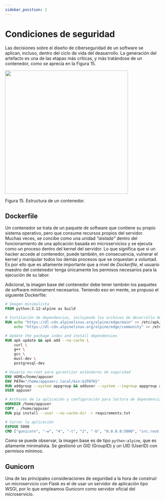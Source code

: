 ```yaml
---
sidebar_position: 2
---
```


# Condiciones de seguridad

Las decisiones sobre el diseño de ciberseguridad de un software se aplican, incluso, dentro del ciclo de vida del deasarrollo. La generación del artefacto es una de las etapas más críticas, y más tratándose de un contenedor, como se aprecia en la Figura 15. 

<img src="../../../img/sdlc/artefacto/container.png" width="400px" />

Figura 15. Estructura de un contenedor.

## Dockerfile

Un contenedor se trata de un paquete de software que contiene su propio sistema operativo, pero que consume recursos propios del servidor. Muchas veces, se concibe como una unidad _"aislada"_ dentro del funcionamiento de una aplicación basada en microservicios y se ejecuta como un proceso dentro del kernel del servidor. Lo que significa que si un hacker accede al contenedor, puede también, en consecuencia, vulnerar el kernel y manipular todos los demás procesos que se orquestan a voluntad. Es por ello que es altamente importante que a nivel de _Dockerfile_, el usuario maestro del contenedor tenga únicamente los permisos necesarios para la ejecución de su labor.

Adicional, la imagen base del contenedor debe tener también los paquetes de software mínimament necesarios. Teniendo eso en mente, se propuso el siguiente Dockerfile:

```dockerfile
# Imagen minimalista
FROM python:3.12-alpine as build

# Instalación de dependencias, incluyendo los archivos de desarrollo de PostgreSQL
RUN echo "https://dl-cdn.alpinelinux.org/alpine/edge/main" >> /etc/apk/repositories && \
    echo "https://dl-cdn.alpinelinux.org/alpine/edge/community" >> /etc/apk/repositories

# Update the package index and install dependencies
RUN apk update && apk add --no-cache \
    curl \
    g++ \
    gcc \
    musl-dev \
    postgresql-dev

# Usuario no-root para garantizar estándares de seguridad
ENV HOME=/home/appuser
ENV PATH="/home/appuser/.local/bin:${PATH}"
RUN addgroup --system appgroup && adduser --system --ingroup appgroup appuser
USER appuser

# Archivos de la aplicación y configuración para lectura de dependencias del usuario no-root
WORKDIR /home/appuser
COPY . /home/appuser
RUN pip install --user --no-cache-dir -r requirements.txt

# Correr la aplicación
EXPOSE 5000
CMD ["gunicorn", "-w", "4", "-t", "2", "-b", "0.0.0.0:5000", "src.root:app"]
```

Como se puede observar, la imagen base es de tipo `python:alpine`, que es altamente minimalista. Se gestionó un GID (GroupID) y un UID (UserID) con permisos mínimos.

## Gunicorn

Una de las principales consideraciones de seguridad a la hora de construir un microservicio con Flask es el de usar un servidor de aplicación tipo WSGI, por lo que empleamos Gunicorn como servidor oficial del microservicio.